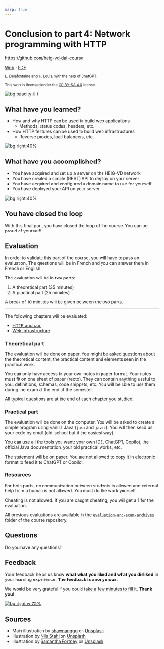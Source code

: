 ```yaml
---
marp: true
---
```


<!--
theme: gaia
size: 16:9
paginate: true
author: L. Delafontaine and H. Louis, with the help of ChatGPT
title: 'HEIG-VD DAI Course - Conclusion to part 4: Network programming with HTTP'
description: 'Conclusion to part 4: Network programming with HTTP for the DAI course at HEIG-VD, Switzerland'
url: https://heig-vd-dai-course.github.io/heig-vd-dai-course/24-conclusion-to-part-4/
footer: '**HEIG-VD** - DAI Course 2023-2024 - CC BY-SA 4.0'
style: |
    :root {
        --color-background: #fff;
        --color-foreground: #333;
        --color-highlight: #f96;
        --color-dimmed: #888;
        --color-headings: #7d8ca3;
    }
    blockquote {
        font-style: italic;
    }
    table {
        width: 100%;
    }
    th:first-child {
        width: 15%;
    }
    h1, h2, h3, h4, h5, h6 {
        color: var(--color-headings);
    }
    h2, h3, h4, h5, h6 {
        font-size: 1.5rem;
    }
    h1 a:link, h2 a:link, h3 a:link, h4 a:link, h5 a:link, h6 a:link {
        text-decoration: none;
    }
    section:not([class=lead]) > p, blockquote {
        text-align: justify;
    }
headingDivider: 4
-->

[web]:
  https://heig-vd-dai-course.github.io/heig-vd-dai-course/24-conclusion-to-part-4/
[pdf]:
  https://heig-vd-dai-course.github.io/heig-vd-dai-course/24-conclusion-to-part-4/24-conclusion-to-part-4-presentation.pdf
[license]:
  https://github.com/heig-vd-dai-course/heig-vd-dai-course/blob/main/LICENSE.md
[feedback]: https://framaforms.org/dai-2023-2024-feedback-4-1700494751
[feedback-qr-code]:
  https://quickchart.io/qr?format=png&ecLevel=Q&size=400&margin=1&text=https://framaforms.org/dai-2023-2024-feedback-4-1700494751
[illustration]:
  https://images.unsplash.com/photo-1519043916581-33ecfdba3b1c?fit=crop&h=720

# Conclusion to part 4: Network programming with HTTP

<!--
_class: lead
_paginate: false
-->

<https://github.com/heig-vd-dai-course>

[Web][web] · [PDF][pdf]

<small>L. Delafontaine and H. Louis, with the help of ChatGPT.</small>

<small>This work is licensed under the [CC BY-SA 4.0][license] license.</small>

![bg opacity:0.1][illustration]

## What have you learned?

- How and why HTTP can be used to build web applications
  - Methods, status codes, headers, etc.
- How HTTP features can be used to build web infrastructures
  - Reverse proxies, load balancers, etc.

![bg right:40%](https://images.unsplash.com/photo-1549228581-cdbdb7430548?fit=crop&h=720)

## What have you accomplished?

- You have acquired and set up a server on the HEIG-VD network
- You have created a simple (REST) API to deploy on your server
- You have acquired and configured a domain name to use for yourself
- You have deployed your API on your server

![bg right:40%](https://images.unsplash.com/photo-1608613304810-2d4dd52511a2?fit=crop&h=720)

## You have closed the loop

<!-- _class: lead -->

With this final part, you have closed the loop of the course. You can be proud
of yourself!

## Evaluation

In order to validate this part of the course, you will have to pass an
evaluation. The questions will be in French and you can answer them in French or
English.

The evaluation will be in two parts:

1. A theoretical part (35 minutes)
2. A practical part (25 minutes)

A break of 10 minutes will be given between the two parts.

---

The following chapters will be evaluated:

- [HTTP and curl](https://github.com/heig-vd-dai-course/heig-vd-dai-course/tree/main/21-http-and-curl)
- [Web infrastructure](https://github.com/heig-vd-dai-course/heig-vd-dai-course/tree/main/22-web-infrastructures)

### Theoretical part

The evaluation will be done on paper. You might be asked questions about the
theoretical content, the practical content and elements seen in the practical
work.

You can only have access to your own notes in paper format. Your notes must fit
on one sheet of paper (recto). They can contain anything useful to you:
definitions, schemas, code snippets, etc. You will be able to use them during
the exam at the end of the semester.

All typical questions are at the end of each chapter you studied.

### Practical part

The evaluation will be done on the computer. You will be asked to create a
simple program using vanilla Java (`java` and `javac`). You will then send us
your code by email (old-school but it the easiest way).

You can use all the tools you want: your own IDE, ChatGPT, Copilot, the official
Java documentation, your old practical works, etc.

The statement will be on paper. You are not allowed to copy it in electronic
format to feed it to ChatGPT or Copilot.

### Resources

For both parts, no communication between students is allowed and external help
from a human is not allowed. You must do the work yourself.

Cheating is not allowed. If you are caught cheating, you will get a 1 for the
evaluation.

All previous evaluations are available in the
[`evaluation-and-exam-archives`](https://github.com/heig-vd-dai-course/heig-vd-dai-course/tree/main/00-evaluation-and-exam-archives)
folder of the course repository.

## Questions

<!-- _class: lead -->

Do you have any questions?

## Feedback

Your feedback helps us know **what what you liked and what you disliked** in
your learning experience. **The feedback is anonymous**.

We would be very grateful if you could [take a few minutes to fill
it][feedback]. **Thank you!**

[![bg right w:75%][feedback-qr-code]][feedback]

## Sources

- Main illustration by [shawnanggg](https://unsplash.com/@shawnanggg) on
  [Unsplash](https://unsplash.com/photos/vdBE638sszE)
- Illustration by [Nils Stahl](https://unsplash.com/@nilsjakob) on
  [Unsplash](https://unsplash.com/photos/neUbjUnjXNk)
- Illustration by [Samantha Fortney](https://unsplash.com/@goldencoastgrams) on
  [Unsplash](https://unsplash.com/photos/OGDyzpsTjyA)
